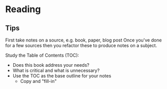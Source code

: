 Reading
=======

## Tips

First take notes on a source, e.g. book, paper, blog post
Once you've done for a few sources then you refactor these to produce notes on a subject.

Study the Table of Contents (TOC):
- Does this book address your needs?
- What is critical and what is unnecessary?
- Use the TOC as the base outline for your notes
  - Copy and "fill-in"